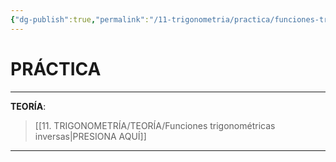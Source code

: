 ```yaml
---
{"dg-publish":true,"permalink":"/11-trigonometria/practica/funciones-trigonometricas-inversas/","tags":["Trigonometría","Álgebra","Práctica"]}
---
```


# PRÁCTICA
---
**TEORÍA**:
>[[11. TRIGONOMETRÍA/TEORÍA/Funciones trigonométricas inversas\|PRESIONA AQUÍ]]

---




